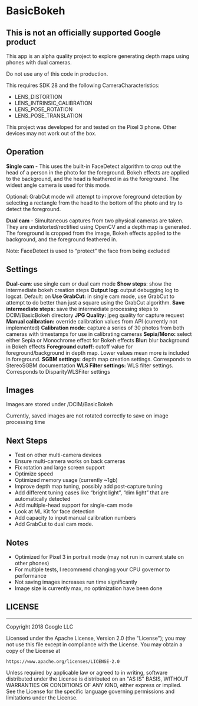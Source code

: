# BasicBokeh

## This is not an officially supported Google product

This app is an alpha quality project to explore generating
depth maps using phones with dual cameras.

Do not use any of this code in production.

This requires SDK 28 and the following CameraCharacteristics:
 - LENS_DISTORTION
 - LENS_INTRINSIC_CALIBRATION
 - LENS_POSE_ROTATION
 - LENS_POSE_TRANSLATION

This project was developed for and tested on the Pixel 3 phone. Other devices may not work out of 
the box.

## Operation

**Single cam** - This uses the built-in FaceDetect algorithm to crop out the head of a person in the photo for the foreground. Bokeh effects are applied to the background, and the head is feathered in as the foreground. The widest angle camera is used for this mode.

Optional: GrabCut mode will attempt to improve foreground detection by selecting a rectangle from the head to the bottom of the photo and try to detect the foreground.

**Dual cam** - Simultaneous captures from two physical cameras are taken. They are undistorted/rectified using OpenCV and a depth map is generated. The foreground is cropped from the image, Bokeh effects applied to the background, and the foreground feathered in.

Note: FaceDetect is used to “protect” the face from being excluded

## Settings
**Dual-cam**: use single cam or dual cam mode
**Show steps**: show the intermediate bokeh creation steps
**Output log:** output debugging log to logcat. Default: on
**Use GrabCut:** in single cam mode, use GrabCut to attempt to do better than just a square using the GrabCut algorithm.
**Save intermediate steps:** save the intermediate processing steps to DCIM/BasicBokeh directory
**JPG Quality:** jpeg quality for capture request
**Manual calibration:** override calibration values from API (currently not implemented)
**Calibration mode:** capture a series of 30 photos from both cameras with timestamps for use in calibrating cameras
**Sepia/Mono:** select either Sepia or Monochrome effect for Bokeh effects
**Blur:** blur background in Bokeh effects
**Foreground cutoff:** cutoff value for foreground/background in depth map. Lower values mean more is included in foreground.
**SGBM settings:** depth map creation settings. Corresponds to StereoSGBM documentation
**WLS Filter settings:** WLS filter settings. Corresponds to DisparityWLSFiter settings

## Images
Images are stored under /DCIM/BasicBokeh 

Currently, saved images are not rotated correctly to save on image processing time

## Next Steps
 - Test on other multi-camera devices
 - Ensure multi-camera works on back cameras
 - Fix rotation and large screen support
 - Optimize speed
 - Optimized memory usage (currently ~1gb)
 - Improve depth map tuning, possibly add post-capture tuning
 - Add different tuning cases like “bright light”, “dim light” that are automatically detected
 - Add multiple-head support for single-cam mode
 - Look at ML Kit for face detection
 - Add capacity to input manual calibration numbers
 - Add GrabCut to dual cam mode.

## Notes
 - Optimized for Pixel 3 in portrait mode (may not run in current state on other phones)
 - For multiple tests, I recommend changing your CPU governor to performance
 - Not saving images increases run time significantly
 - Image size is currently max, no optimization have been done


## LICENSE

***

Copyright 2018 Google LLC

Licensed under the Apache License, Version 2.0 (the "License");
you may not use this file except in compliance with the License.
You may obtain a copy of the License at

    https://www.apache.org/licenses/LICENSE-2.0

Unless required by applicable law or agreed to in writing, software
distributed under the License is distributed on an "AS IS" BASIS,
WITHOUT WARRANTIES OR CONDITIONS OF ANY KIND, either express or implied.
See the License for the specific language governing permissions and
limitations under the License.


